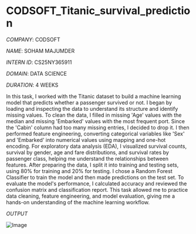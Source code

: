 # CODSOFT_Titanic_survival_prediction

*COMPANY*: CODSOFT

*NAME*: SOHAM MAJUMDER

*INTERN ID*: CS25NY365911

*DOMAIN*: DATA SCIENCE

*DURATION*: 4 WEEKS

In this task, I worked with the Titanic dataset to build a machine learning model that predicts whether a passenger survived or not. I began by loading and inspecting the data to understand its structure and identify missing values. To clean the data, I filled in missing 'Age' values with the median and missing 'Embarked' values with the most frequent port. Since the 'Cabin' column had too many missing entries, I decided to drop it. I then performed feature engineering, converting categorical variables like 'Sex' and 'Embarked' into numerical values using mapping and one-hot encoding. For exploratory data analysis (EDA), I visualized survival counts, survival by gender, age and fare distributions, and survival rates by passenger class, helping me understand the relationships between features. After preparing the data, I split it into training and testing sets, using 80% for training and 20% for testing. I chose a Random Forest Classifier to train the model and then made predictions on the test set. To evaluate the model's performance, I calculated accuracy and reviewed the confusion matrix and classification report. This task allowed me to practice data cleaning, feature engineering, and model evaluation, giving me a hands-on understanding of the machine learning workflow.

*OUTPUT*

![Image](https://github.com/user-attachments/assets/7222b051-107b-4386-bf29-7a80176a20bd)
